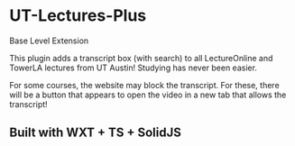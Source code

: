 # UT-Lectures-Plus

Base Level Extension

This plugin adds a transcript box (with search) to all LectureOnline and TowerLA lectures from UT Austin! Studying has never been easier.

For some courses, the website may block the transcript. For these, there will be a button that appears to open the video in a new tab that allows the transcript!

## Built with WXT + TS + SolidJS

